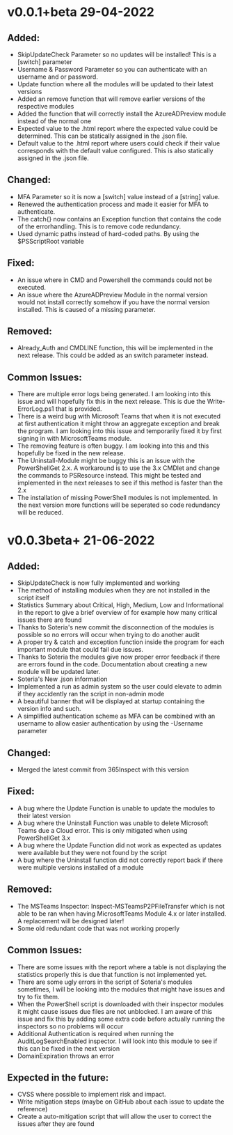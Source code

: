 # v0.0.1+beta 29-04-2022
## Added:
- SkipUpdateCheck Parameter so no updates will be installed! This is a [switch] parameter
- Username & Password Parameter so you can authenticate with an username and or password.
- Update function where all the modules will be updated to their latest versions
- Added an remove function that will remove earlier versions of the respective modules
- Added the function that will correctly install the AzureADPreview module instead of the normal one
- Expected value to the .html report where the expected value could be determined. This can be statically assigned in the .json file. 
- Default value to the .html report where users could check if their value corresponds with the default value configured. This is also statically assigned in the .json file.

## Changed:
- MFA Parameter so it is now a [switch] value instead of a [string] value.
- Renewed the authentication process and made it easier for MFA to authenticate. 
- The catch{} now contains an Exception function that contains the code of the errorhandling. This is to remove code redundancy. 
- Used dynamic paths instead of hard-coded paths. By using the $PSScriptRoot variable

## Fixed:
- An issue where in CMD and Powershell the commands could not be executed.
- An issue where the AzureADPreview Module in the normal version would not install correctly somehow if you have the normal version installed. This is caused of a missing parameter. 

## Removed:
- Already_Auth and CMDLINE function, this will be implemented in the next release. This could be added as an switch parameter instead. 

## Common Issues:
- There are multiple error logs being generated. I am looking into this issue and will hopefully fix this in the next release. This is due the Write-ErrorLog.ps1 that is provided. 
- There is a weird bug with Microsoft Teams that when it is not executed at first authentication it might throw an aggregate exception and break the program. I am looking into this issue and temporarily fixed it by first signing in with MicrosoftTeams module. 
- The removing feature is often buggy. I am looking into this and this hopefully be fixed in the new release.
- The Uninstall-Module might be buggy this is an issue with the PowerShellGet 2.x. A workaround is to use the 3.x CMDlet and change the commands to PSResource instead. This might be tested and implemented in the next releases to see if this method is faster than the 2.x
- The installation of missing PowerShell modules is not implemented. In the next version more functions will be seperated so code redundancy will be reduced. 

# v0.0.3beta+ 21-06-2022

## Added:
- SkipUpdateCheck is now fully implemented and working 
- The method of installing modules when they are not installed in the script itself
- Statistics Summary about Critical, High, Medium, Low and Informational in the report to give a brief overview of for example how many critical issues there are found
- Thanks to Soteria's new commit the disconnection of the modules is possible so no errors will occur when trying to do another audit
- A proper try & catch and exception function inside the program for each important module that could fail due issues.
- Thanks to Soteria the modules give now proper error feedback if there are errors found in the code. Documentation about creating a new module will be updated later.
- Soteria's New .json information
- Implemented a run as admin system so the user could elevate to admin if they accidently ran the script in non-admin mode
- A beautiful banner that will be displayed at startup containing the version info and such.
- A simplified authentication scheme as MFA can be combined with an username to allow easier authentication by using the -Username parameter

## Changed:
- Merged the latest commit from 365Inspect with this version

## Fixed:
- A bug where the Update Function is unable to update the modules to their latest version
- A bug where the Uninstall Function was unable to delete Microsoft Teams due a Cloud error. This is only mitigated when using PowerShellGet 3.x
- A bug where the Update Function did not work as expected as updates were available but they were not found by the script
- A bug where the Uninstall function did not correctly report back if there were multiple versions installed of a module

## Removed:
- The MSTeams Inspector: Inspect-MSTeamsP2PFileTransfer which is not able to be ran when having MicrosoftTeams Module 4.x or later installed. A replacement will be designed later!
- Some old redundant code that was not working properly

## Common Issues:
- There are some issues with the report where a table is not displaying the statistics properly this is due that function is not implemented yet.
- There are some ugly errors in the script of Soteria's modules sometimes, I will be looking into the modules that might have issues and try to fix them.
- When the PowerShell script is downloaded with their inspector modules it might cause issues due files are not unblocked. I am aware of this issue and fix this by adding some extra code before actually running the inspectors so no problems will occur
- Additional Authentication is required when running the AuditLogSearchEnabled inspector. I will look into this module to see if this can be fixed in the next version
- DomainExpiration throws an error

## Expected in the future:
- CVSS where possible to implement risk and impact. 
- Write mitigation steps (maybe on GitHub about each issue to update the reference)
- Create a auto-mitigation script that will allow the user to correct the issues after they are found